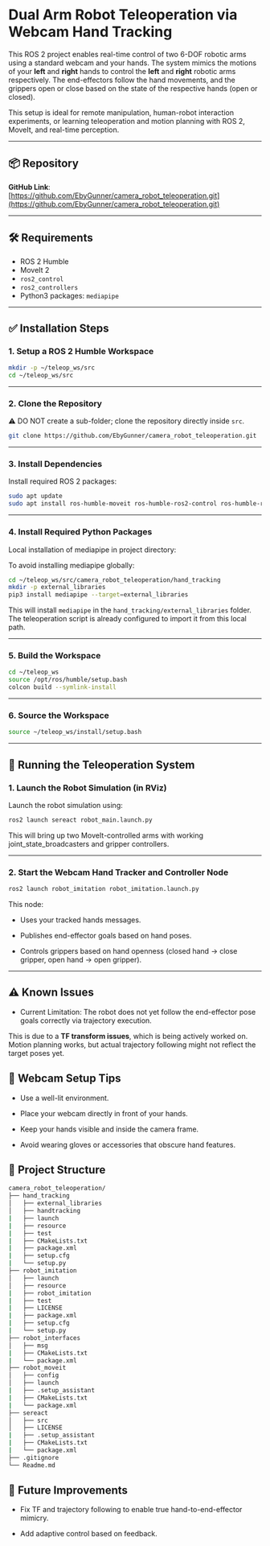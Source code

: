 # Dual Arm Robot Teleoperation via Webcam Hand Tracking

This ROS 2 project enables real-time control of two 6-DOF robotic arms using a standard webcam and your hands. The system mimics the motions of your **left** and **right** hands to control the **left** and **right** robotic arms respectively. The end-effectors follow the hand movements, and the grippers open or close based on the state of the respective hands (open or closed).

This setup is ideal for remote manipulation, human-robot interaction experiments, or learning teleoperation and motion planning with ROS 2, MoveIt, and real-time perception.

---

## 📦 Repository

**GitHub Link**: [https://github.com/EbyGunner/camera_robot_teleoperation.git](https://github.com/EbyGunner/camera_robot_teleoperation.git)

---

## 🛠️ Requirements

- ROS 2 Humble
- MoveIt 2
- `ros2_control`
- `ros2_controllers`
- Python3 packages: `mediapipe`

---

## ✅ Installation Steps

### 1. Setup a ROS 2 Humble Workspace

```bash
mkdir -p ~/teleop_ws/src
cd ~/teleop_ws/src
```
---

### 2. Clone the Repository

⚠️ DO NOT create a sub-folder; clone the repository directly inside `src`.

```bash
git clone https://github.com/EbyGunner/camera_robot_teleoperation.git
```
---
### 3. Install Dependencies
Install required ROS 2 packages:
```bash
sudo apt update
sudo apt install ros-humble-moveit ros-humble-ros2-control ros-humble-ros2-controllers
```
---
### 4. Install Required Python Packages
Local installation of mediapipe in project directory:

To avoid installing mediapipe globally:
```bash
cd ~/teleop_ws/src/camera_robot_teleoperation/hand_tracking
mkdir -p external_libraries
pip3 install mediapipe --target=external_libraries
```
This will install `mediapipe` in the `hand_tracking/external_libraries` folder. The teleoperation script is already configured to import it from this local path.

---
### 5. Build the Workspace
```bash
cd ~/teleop_ws
source /opt/ros/humble/setup.bash
colcon build --symlink-install
```
---
### 6. Source the Workspace
```bash
source ~/teleop_ws/install/setup.bash
```
---

## 🚀 Running the Teleoperation System

### 1. Launch the Robot Simulation (in RViz)

Launch the robot simulation using:
```bash
ros2 launch sereact robot_main.launch.py
```
This will bring up two MoveIt-controlled arms with working joint_state_broadcasters and gripper controllers.

---

### 2. Start the Webcam Hand Tracker and Controller Node
```bash
ros2 launch robot_imitation robot_imitation.launch.py 
```
This node:

* Uses your tracked hands messages.

* Publishes end-effector goals based on hand poses.

* Controls grippers based on hand openness (closed hand → close gripper, open hand → open gripper).
---
## ⚠️ Known Issues

* Current Limitation: The robot does not yet follow the end-effector pose goals correctly via trajectory execution.

This is due to a **TF transform issues**, which is being actively worked on. Motion planning works, but actual trajectory following might not reflect the target poses yet.


##  📸 Webcam Setup Tips

* Use a well-lit environment.

* Place your webcam directly in front of your hands.

* Keep your hands visible and inside the camera frame.

* Avoid wearing gloves or accessories that obscure hand features.

## 📂 Project Structure
```bash
camera_robot_teleoperation/
├── hand_tracking
│   ├── external_libraries
│   ├── handtracking
|   ├── launch
|   ├── resource
|   ├── test
|   ├── CMakeLists.txt
|   ├── package.xml
|   ├── setup.cfg
|   └── setup.py
├── robot_imitation
│   ├── launch
│   ├── resource
|   ├── robot_imitation
|   ├── test
|   ├── LICENSE
|   ├── package.xml
|   ├── setup.cfg
|   └── setup.py
├── robot_interfaces
│   ├── msg
|   ├── CMakeLists.txt
|   └── package.xml
├── robot_moveit
│   ├── config
│   ├── launch
|   ├── .setup_assistant
|   ├── CMakeLists.txt
|   └── package.xml
├── sereact
│   ├── src
│   ├── LICENSE
|   ├── .setup_assistant
|   ├── CMakeLists.txt
|   └── package.xml
├── .gitignore
└── Readme.md
```

## 🧠 Future Improvements

* Fix TF and trajectory following to enable true hand-to-end-effector mimicry.

* Add adaptive control based on feedback.